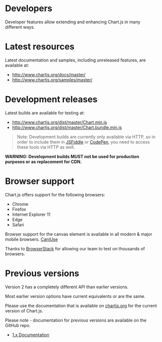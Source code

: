 # Developers

Developer features allow extending and enhancing Chart.js in many different ways.

# Latest resources

Latest documentation and samples, including unreleased features, are available at:

 - http://www.chartjs.org/docs/master/
 - http://www.chartjs.org/samples/master/

# Development releases

Latest builds are available for testing at:

 - http://www.chartjs.org/dist/master/Chart.min.js
 - http://www.chartjs.org/dist/master/Chart.bundle.min.js

> Note: Development builds are currently only available via HTTP, so in order to include them in [JSFiddle](http://jsfiddle.net) or [CodePen](http://codepen.io), you need to access these tools via HTTP as well.

**WARNING: Development builds MUST not be used for production purposes or as replacement for CDN.**

# Browser support

Chart.js offers support for the following browsers:
* Chrome
* Firefox
* Internet Explorer 11
* Edge
* Safari

Browser support for the canvas element is available in all modern & major mobile browsers. [CanIUse](http://caniuse.com/#feat=canvas)

Thanks to [BrowserStack](https://browserstack.com) for allowing our team to test on thousands of browsers.

# Previous versions

Version 2 has a completely different API than earlier versions.

Most earlier version options have current equivalents or are the same.

Please use the documentation that is available on [chartjs.org](http://www.chartjs.org/docs/) for the current version of Chart.js.

Please note - documentation for previous versions are available on the GitHub repo.

- [1.x Documentation](https://github.com/chartjs/Chart.js/tree/v1.1.1/docs)
